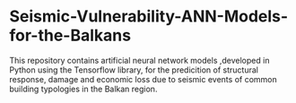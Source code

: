 # Seismic-Vulnerability-ANN-Models-for-the-Balkans
This repository contains artificial neural network models ,developed in Python using the Tensorflow library, for the predicition of structural response, damage and economic loss due to seismic events of common building typologies in the Balkan region.
